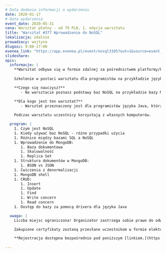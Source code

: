 ```yaml
---
# Data dodania informacji o wydarzeniu
date: 2020-01-17
# Data wydarzenia
event_date: 2020-05-31
cena: Warsztat płatny - od 79 PLN, 1. edycja warsztatu
title: "Warsztat #377 Wprowadzenie do NoSQL"
lokalizacja: zdalnie
prowadzacy: wojtyna
dlugosc: 9:00-17:00
evenea_link: "https://app.evenea.pl/event/nosql3105?out=1&source=event_iframe"
slideshare:
opis:
  informacje: |
    **Warsztat odbywa się w formie zdalnej za pośrednictwem platformy/komunikatora online, z wykorzystaniem dźwięku, obrazu z kamery, udostępniania ekranu komputera prowadzącego i uczestników.** 
    
    Szkolenie w postaci warsztatu dla programistów na przykładzie języka Java i bazy MongoDB.

    **Czego się nauczysz?**
       - Na warsztacie poznasz podstawy baz NoSQL na przykładzie bazy MongoDB. Dowiesz się, jakie są różnice w stosunku do klasycznych baz relacyjnych, oraz jak właściwie projektować struktury danych. Zrozumiesz także, kiedy bazy NoSQL mogą być lepszym wyborem niż bazy relacyjne.

    **Dla kogo jest ten warsztat?**
       - Warsztat przeznaczony jest dla programistów języka Java, którzy są zainteresowani zrozumieniem podstaw baz NoSQL na przykładzie MongoDB.
     
    Podczas warsztatu uczestnicy korzystają z własnych komputerów.

  program: |
    1. Czym jest NoSQL
    1. Kiedy używać baz NoSQL - różne przypadki użycia
    1. Różnice między bazami SQL a NoSQL
    1. Wprowadzenie do MongoDB:
       1. Baza dokumentowa
       1. Skalowalność
       1. Replica Set
    1. Struktura dokumentów w MongoDB:
       1. BSON vs JSON
    1. Ćwiczenia z denormalizacji
    1. MongoDB shell
    1. CRUD: 
       1. Insert
       1. Update
       1. Find
       1. Write concern
       1. Read concern
    1. Dostęp do bazy za pomocą drivera dla języka Java

  uwaga: |
    Liczba miejsc ograniczona! Organizator zastrzega sobie prawo do odwołania wydarzenia w przypadku niezgłoszenia się minimalnej liczby uczestników.

    Zakupione certyfikaty zostaną przesłane uczestnikom w formie elektoronicznej po warsztacie oraz za pośrednictwem firmy kurierskiej w momencie poprawy sytuacji wywołanej epidemią koronawirusa. 

    **Rejestracja dostępna bezpośrednio pod poniższym [linkiem.](https://app.evenea.pl/event/nosql3105)**
    
---
```

